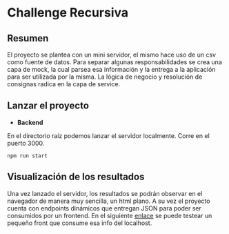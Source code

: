 # Challenge Recursiva

## Resumen
El proyecto se plantea con un mini servidor, el mismo hace uso de un csv como fuente de datos. Para separar algunas responsabilidades se crea una capa de mock, la cual parsea esa información y la entrega a la aplicación para ser utilizada por la misma. La lógica de negocio y resolución de consignas radica en la capa de service.

## Lanzar el proyecto
- **Backend**

En el directorio raíz podemos lanzar el servidor localmente. Corre en el puerto 3000.
```
npm run start
```
## Visualización de los resultados
 Una vez lanzado el servidor, los resultados se podrán observar en el navegador de manera muy sencilla, un html plano. A su vez el proyecto cuenta con endpoints dinámicos que entregan JSON para poder ser consumidos por un frontend. En el siguiente [enlace](https://recursiva-front.netlify.app/) se puede testear un pequeño front que consume esa info del localhost.